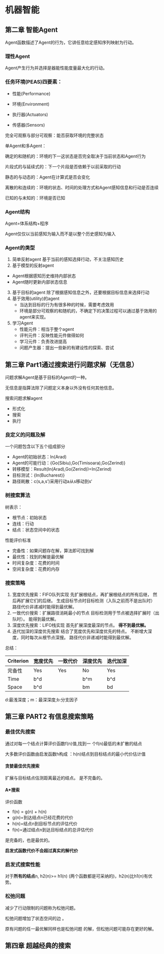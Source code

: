 # 机器智能

## 第二章 智能Agent

Agent函数描述了Agent的行为，它讲任意给定感知序列映射为行动。

### 理性Agent

Agent产生行为并选择是器能性能度量最大化的行动。

### 任务环境(PEAS)四要素： 

- 性能(Performance) 

- 环境(Environment) 

- 执行器(Actuators) 

- 传感器(Sensors)

完全可观察与部分可观察：能否获取环境的完整状态

单Agent和多Agent：

确定的和随机的：环境的下一这状态是否完全取决于当前状态和Agent行为

片段式的与延续式的：下一个片段是否依赖于以前采取的行动

静态的与动态的：Agent在计算式是否会变化

离散的和连续的：环境的状态、时间的处理方式和Agent感知信息和行动是否连续

已知的与未知的：环境是否已知

### Agent结构

Agent=体系结构+程序

Agent仅仅以当前感知为输入而不是以整个历史感知为输入

### Agent的类型

1. 简单反射agent
   基于当前的感知选择行动，不关注感知历史
2.  基于模型的反射agent 
   - Agent根据感知历史维持内部状态 
   - Agent随时更新内部状态信息
3. 基于目标的agent 
   除了根据感知信息之外，还要根据目标信息来选择行动
4. 基于效用(utility)的agent
   - 当达到目标的行为有很多种的时候，需要考虑效用
   - 环境是部分可观察的和随机的，不确定下的决策过程可以通过基于效用的agent来实现。
5. 学习Agent
   - 性能元件：相当于整个agent 
   - 评判元件：反映性能元件做得如何 
   - 学习元件：负责改进提高 
   - 问题产生器：提出一些新的有建设性的探索、尝试

## 第三章 Part1通过搜索进行问题求解（无信息）

问题求解Agent是基于目标的Agent的一种。

无信息是指算法除了问题定义本身以外没有任何其他信息。

搜索问题求解agent 

- 形式化 
- 搜索 
- 执行

### 良定义的问题及解

一个问题包含以下五个组成部分

- Agent的初始状态：In(Arad)
- Agent的可能行动：{Go(Sibiu),Go(Timisoara),Go(Zerind)}
- 转移模型：Result(In(Arad),Go(Zerind))=In(Zerind)
- 目标测试：{In(Bucharest)}
- 路径耗散：c(s,a,s’)采用行动a从s移动到s‘

### 树搜索算法

树表示：

- 根节点：初始状态
- 连线：行动
- 结点：状态空间中的状态

性能评价标准 

- 完备性：如果问题存在解，算法即可找到解
- 最优性：找到的解是最优解
- 时间复杂度：花费的时间
- 空间复杂度：花费的内存

### 搜索策略

1. 宽度优先搜索：FIFO队列实现
   先扩展根结点，再扩展根结点的所有后继， 然后再扩展它们的后继。
   生成目标节点时目标检测（入队之前而不是出队时）
   路径代价非递减时能得到最优解。
2. 一致代价搜索：扩展路径消耗最小的节点
   目标检测用于节点被选择扩展时（出队时）。
   能得到最优解。
3. 深度优先搜索：LIFO栈实现
   首先扩展深度最深的节点。
   **得不到最优解。**
4. 迭代加深的深度优先搜索
   结合了宽度优先和深度优先的特点。
   不断增大深度，同时每次从根节点深搜。
   路径代价非递减时能得到最优解。

总结：

| Criterion | 宽度优先 | 一致代价 | 深度优先 | 迭代加深 |
| --------- | -------- | -------- | -------- | -------- |
| 完备性    | Yes      | Yes      | No       | Yes      |
| Time      | b^d      |          | b^m      | b^d      |
| Space     | b^d      |          | bm       | bd       |

d:最浅深度；m：最深深度;b:分支因子

## 第三章 PART2 有信息搜索策略

### 最佳优先搜索

通过对每一个结点计算评价函数f(n)值,找到一 个f(n)最低的未扩散的结点

大多数评价函数由启发函数h构成 ：h(n)结点到目标结点的最小代价估计值 

#### 贪婪最佳优先搜索

扩展与目标结点估测距离最近的结点。
是不完备的。

#### A*搜索

评价函数

- f(n) = g(n) + h(n)
- g(n)=到达结点n已经花费的代价
- h(n)=结点n到目标节点的评估代价
- f(n)=通过结点n到达目标结点的总评估代价

是完备的，也是最优的。

**启发式函数代价不会超过真实的解代价**

### 启发式搜索性能

对于**所有的结点**n, h2(n)>= h1(n) (两个函数都是可采纳的)，h2(n)比h1(n)有优势。

### 松弛问题

减少了行动限制的问题称为松弛问题。

松弛问题增加了状态空间的边 。

原有问题的任一最优解同样也是松弛问题 的解，但松弛问题可能存在更好的解。

## 第四章 超越经典的搜索

